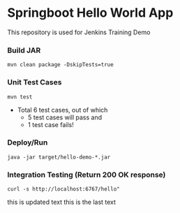 # Springboot Hello World App
This repository is used for Jenkins Training Demo

### Build JAR
```
mvn clean package -DskipTests=true
```

### Unit Test Cases
```
mvn test
```
- Total 6 test cases, out of which
  - 5 test cases will pass and 
  - 1 test case fails!
 
### Deploy/Run
```
java -jar target/hello-demo-*.jar 
```

### Integration Testing (Return 200 OK response)
```
curl -s http://localhost:6767/hello"
```
this is updated text
this is the last text

